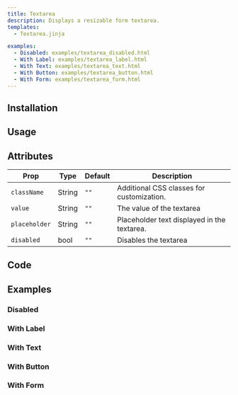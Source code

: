 ```yaml
---
title: Textarea
description: Displays a resizable form textarea.
templates:
  - Textarea.jinja

examples:
  - Disabled: examples/textarea_disabled.html 
  - With Label: examples/textarea_label.html 
  - With Text: examples/textarea_text.html 
  - With Button: examples/textarea_button.html 
  - With Form: examples/textarea_form.html 
---
```


<TabPreview component="TextArea" template="examples/textarea.html"/>

<Prose>

## Installation

</Prose>

<Installation name="Textarea" component="textarea"/>

<Prose>

## Usage

</Prose>

<IncludeFile dir="docs/templates" file_name="examples/textarea.html"/>

<Prose>

## Attributes

| Prop          | Type   | Default | Description                                 |
|---------------|--------|---------|---------------------------------------------|
| `className`   | String | `""`    | Additional CSS classes for customization.   |
| `value`       | String | `""`    | The value of the textarea                   |
| `placeholder` | String | `""`    | Placeholder text displayed in the textarea. |
| `disabled`    | bool   | `""`    | Disables the textarea                       |

## Code
</Prose>

<IncludeComponents dir="textarea" :components="{{ metadata.templates }}" />

<Prose>

## Examples
</Prose>

<Prose>

### Disabled

</Prose>
<TabPreview component="Disabled" template="examples/textarea_disabled.html"/>

<Prose>

### With Label

</Prose>
<TabPreview component="With Label" template="examples/textarea_label.html"/>

<Prose>

### With Text

</Prose>
<TabPreview component="With Text" template="examples/textarea_text.html"/>

<Prose>

### With Button

</Prose>
<TabPreview component="With Button" template="examples/textarea_button.html"/>

<Prose>

### With Form

</Prose>
<TabPreview component="With Form" template="examples/textarea_form.html"/>

